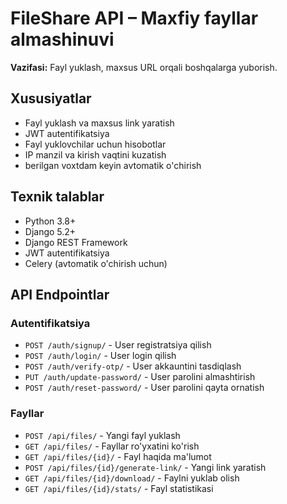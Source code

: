 # FileShare API – Maxfiy fayllar almashinuvi

**Vazifasi:** Fayl yuklash, maxsus URL orqali boshqalarga yuborish.

## Xususiyatlar

- Fayl yuklash va maxsus link yaratish
- JWT autentifikatsiya
- Fayl yuklovchilar uchun hisobotlar
- IP manzil va kirish vaqtini kuzatish
- berilgan voxtdam keyin avtomatik o'chirish

## Texnik talablar

- Python 3.8+
- Django 5.2+
- Django REST Framework
- JWT autentifikatsiya
- Celery (avtomatik o'chirish uchun)

## API Endpointlar

### Autentifikatsiya
- `POST /auth/signup/` - User registratsiya qilish
- `POST /auth/login/` - User login qilish
- `POST /auth/verify-otp/` - User akkauntini tasdiqlash
- `PUT /auth/update-password/` - User parolini almashtirish
- `POST /auth/reset-password/` - User parolini qayta ornatish

### Fayllar
- `POST /api/files/` - Yangi fayl yuklash
- `GET /api/files/` - Fayllar ro'yxatini ko'rish
- `GET /api/files/{id}/` - Fayl haqida ma'lumot
- `POST /api/files/{id}/generate-link/` - Yangi link yaratish
- `GET /api/files/{id}/download/` - Faylni yuklab olish
- `GET /api/files/{id}/stats/` - Fayl statistikasi

